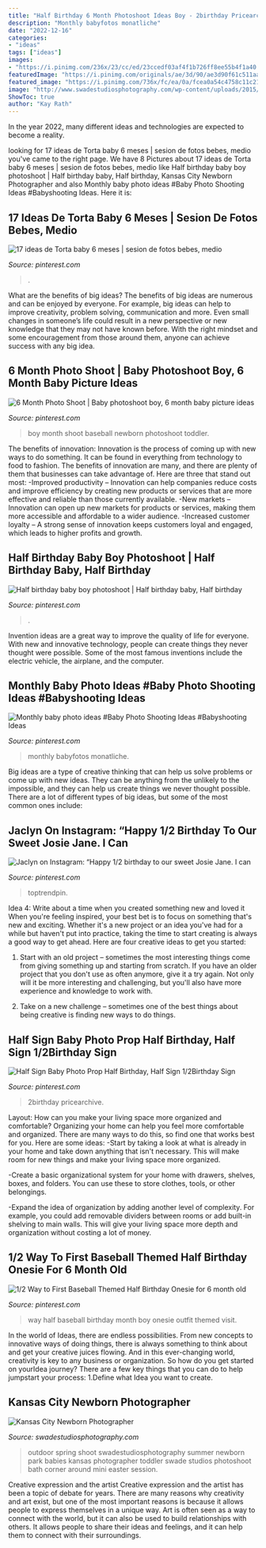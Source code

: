 ```yaml
---
title: "Half Birthday 6 Month Photoshoot Ideas Boy - 2birthday Pricearchive"
description: "Monthly babyfotos monatliche"
date: "2022-12-16"
categories:
- "ideas"
tags: ["ideas"]
images:
- "https://i.pinimg.com/236x/23/cc/ed/23ccedf03af4f1b726ff8ee55b4f1a40.jpg"
featuredImage: "https://i.pinimg.com/originals/ae/3d/90/ae3d90f61c511aa2109b7768e7925271.jpg"
featured_image: "https://i.pinimg.com/736x/fc/ea/0a/fcea0a54c4758c11c21baede4a8ed2b6.jpg"
image: "http://www.swadestudiosphotography.com/wp-content/uploads/2015/02/BB104-Hazy-Skies-Designs.jpg"
ShowToc: true
author: "Kay Rath"
---
```



In the year 2022, many different ideas and technologies are expected to become a reality.

	

		
looking for 17 ideas de Torta baby 6 meses | sesion de fotos bebes, medio you've came to the right page. We have 8 Pictures about 17 ideas de Torta baby 6 meses | sesion de fotos bebes, medio like Half birthday baby boy photoshoot | Half birthday baby, Half birthday, Kansas City Newborn Photographer and also Monthly baby photo ideas #Baby Photo Shooting Ideas #Babyshooting Ideas. Here it is:
		
    
## 17 Ideas De Torta Baby 6 Meses | Sesion De Fotos Bebes, Medio

<img loading=lazy src="https://i.pinimg.com/236x/23/cc/ed/23ccedf03af4f1b726ff8ee55b4f1a40.jpg" onerror="this.onerror=null;this.src='https://tse1.mm.bing.net/th?id=OIP.o_RI46DEBhChm69zWmuIrgAAAA&amp;pid=15.1';" alt="17 ideas de Torta baby 6 meses | sesion de fotos bebes, medio">

_Source: pinterest.com_

>. 

	

What are the benefits of big ideas?
The benefits of big ideas are numerous and can be enjoyed by everyone. For example, big ideas can help to improve creativity, problem solving, communication and more. Even small changes in someone’s life could result in a new perspective or new knowledge that they may not have known before. With the right mindset and some encouragement from those around them, anyone can achieve success with any big idea.

    
## 6 Month Photo Shoot | Baby Photoshoot Boy, 6 Month Baby Picture Ideas

<img loading=lazy src="https://i.pinimg.com/originals/81/64/65/8164657e846f8c274a2854ee2bd61fa3.jpg" onerror="this.onerror=null;this.src='https://tse2.mm.bing.net/th?id=OIP.QkEt_E7dZe0mq5JpoOPYeQHaLH&amp;pid=15.1';" alt="6 Month Photo Shoot | Baby photoshoot boy, 6 month baby picture ideas">

_Source: pinterest.com_

>boy month shoot baseball newborn photoshoot toddler. 

	

The benefits of innovation:
Innovation is the process of coming up with new ways to do something. It can be found in everything from technology to food to fashion. The benefits of innovation are many, and there are plenty of them that businesses can take advantage of. Here are three that stand out most: 
-Improved productivity – Innovation can help companies reduce costs and improve efficiency by creating new products or services that are more effective and reliable than those currently available.
-New markets – Innovation can open up new markets for products or services, making them more accessible and affordable to a wider audience.
-Increased customer loyalty – A strong sense of innovation keeps customers loyal and engaged, which leads to higher profits and growth.

    
## Half Birthday Baby Boy Photoshoot | Half Birthday Baby, Half Birthday

<img loading=lazy src="https://i.pinimg.com/originals/e7/40/5e/e7405e6ceedfa00e99f266a8044b91ad.jpg" onerror="this.onerror=null;this.src='https://tse4.mm.bing.net/th?id=OIP.eXUF1jwP5JOOeOdPidvgnwHaKx&amp;pid=15.1';" alt="Half birthday baby boy photoshoot | Half birthday baby, Half birthday">

_Source: pinterest.com_

>. 

	

Invention ideas are a great way to improve the quality of life for everyone. With new and innovative technology, people can create things they never thought were possible. Some of the most famous inventions include the electric vehicle, the airplane, and the computer.

    
## Monthly Baby Photo Ideas #Baby Photo Shooting Ideas #Babyshooting Ideas

<img loading=lazy src="https://i.pinimg.com/736x/07/68/be/0768be05c048343fa51d49be112adaa4.jpg" onerror="this.onerror=null;this.src='https://tse2.mm.bing.net/th?id=OIP.QhhZNB1SGfxpGbjtE55n5AHaJ6&amp;pid=15.1';" alt="Monthly baby photo ideas #Baby Photo Shooting Ideas #Babyshooting Ideas">

_Source: pinterest.com_

>monthly babyfotos monatliche. 

	

Big ideas are a type of creative thinking that can help us solve problems or come up with new ideas. They can be anything from the unlikely to the impossible, and they can help us create things we never thought possible. There are a lot of different types of big ideas, but some of the most common ones include: 

    
## Jaclyn On Instagram: “Happy 1/2 Birthday To Our Sweet Josie Jane. I Can

<img loading=lazy src="https://i.pinimg.com/originals/ae/3d/90/ae3d90f61c511aa2109b7768e7925271.jpg" onerror="this.onerror=null;this.src='https://tse2.mm.bing.net/th?id=OIP.PUtZYQDpFiEQh8Hav8Y58AHaJQ&amp;pid=15.1';" alt="Jaclyn on Instagram: “Happy 1/2 birthday to our sweet Josie Jane. I can">

_Source: pinterest.com_

>toptrendpin. 

	

Idea 4: Write about a time when you created something new and loved it
When you're feeling inspired, your best bet is to focus on something that's new and exciting. Whether it's a new project or an idea you've had for a while but haven't put into practice, taking the time to start creating is always a good way to get ahead. Here are four creative ideas to get you started: 
1. Start with an old project – sometimes the most interesting things come from giving something up and starting from scratch. If you have an older project that you don't use as often anymore, give it a try again. Not only will it be more interesting and challenging, but you'll also have more experience and knowledge to work with.

2. Take on a new challenge – sometimes one of the best things about being creative is finding new ways to do things.

    
## Half Sign Baby Photo Prop Half Birthday, Half Sign 1/2Birthday Sign

<img loading=lazy src="https://i.pinimg.com/736x/ca/76/05/ca7605384ba8c28b224ea7c93d0df0a7.jpg" onerror="this.onerror=null;this.src='https://tse3.mm.bing.net/th?id=OIP.WgGa-UvZIvKLZSfeIjJpZwHaLH&amp;pid=15.1';" alt="Half Sign Baby Photo Prop Half Birthday, Half Sign 1/2Birthday Sign">

_Source: pinterest.com_

>2birthday pricearchive. 

	

Layout: How can you make your living space more organized and comfortable?
Organizing your home can help you feel more comfortable and organized. There are many ways to do this, so find one that works best for you. Here are some ideas:
-Start by taking a look at what is already in your home and take down anything that isn't necessary. This will make room for new things and make your living space more organized.

-Create a basic organizational system for your home with drawers, shelves, boxes, and folders. You can use these to store clothes, tools, or other belongings.

-Expand the idea of organization by adding another level of complexity. For example, you could add removable dividers between rooms or add built-in shelving to main walls. This will give your living space more depth and organization without costing a lot of money.

    
## 1/2 Way To First Baseball Themed Half Birthday Onesie For 6 Month Old

<img loading=lazy src="https://i.pinimg.com/736x/fc/ea/0a/fcea0a54c4758c11c21baede4a8ed2b6.jpg" onerror="this.onerror=null;this.src='https://tse4.mm.bing.net/th?id=OIP.-O8w-SC6XN-KUt8LOm-9jgHaHa&amp;pid=15.1';" alt="1/2 Way to First Baseball Themed Half Birthday Onesie for 6 month old">

_Source: pinterest.com_

>way half baseball birthday month boy onesie outfit themed visit. 

	

In the world of Ideas, there are endless possibilities. From new concepts to innovative ways of doing things, there is always something to think about and get your creative juices flowing. And in this ever-changing world, creativity is key to any business or organization. So how do you get started on yourIdea journey? There are a few key things that you can do to help jumpstart your process: 1.Define what Idea you want to create.

    
## Kansas City Newborn Photographer

<img loading=lazy src="http://www.swadestudiosphotography.com/wp-content/uploads/2015/02/BB104-Hazy-Skies-Designs.jpg" onerror="this.onerror=null;this.src='https://tse2.mm.bing.net/th?id=OIP.C5Jl86D4bwKWRCIe2LkhDwHaQx&amp;pid=15.1';" alt="Kansas City Newborn Photographer">

_Source: swadestudiosphotography.com_

>outdoor spring shoot swadestudiosphotography summer newborn park babies kansas photographer toddler swade studios photoshoot bath corner around mini easter session. 

	

Creative expression and the artist
Creative expression and the artist has been a topic of debate for years. There are many reasons why creativity and art exist, but one of the most important reasons is because it allows people to express themselves in a unique way. Art is often seen as a way to connect with the world, but it can also be used to build relationships with others. It allows people to share their ideas and feelings, and it can help them to connect with their surroundings.


